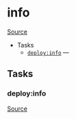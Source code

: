 <!-- DO NOT EDIT THIS FILE! -->
<!-- Instead edit recipe/deploy/info.php -->
<!-- Then run bin/docgen -->

# info

[Source](/recipe/deploy/info.php)



* Tasks
  * [`deploy:info`](#deploy:info) — 


## Tasks
### deploy:info
[Source](/recipe/deploy/info.php#L4)



